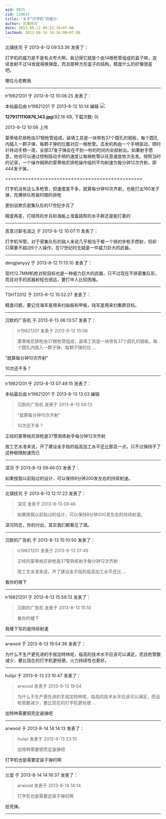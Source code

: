 ```yaml
---
aid: 9025
zid: 220633
title: '关于“打字机”的威力'
author: 北镇抚司
date: 2013-08-12 09:53:36+07:00
lastmod: 2013-08-14 14:16:00+07:00
---
```


北镇抚司 于 2013-8-12 09:53:36 发表了：

打字机的威力是不是有点夸大啊，我记得它就是个由14根枪管组成的盒子嘛，连续发射不过14发就得换弹盘，而且那种方形盒子的结构，精度什么的好像很差吧。

哪位元老教我

---------

tr19821201 于 2013-8-12 10:06:25 发表了：

本帖最后由 tr19821201 于 2013-8-12 10:14 编辑 ![](https://cdn.jsdelivr.net/gh/lzjluzijie/beichao@main/img/100620mjrnjxj1mj0on01t.jpg)



**1279171110876\_143.jpg**(92.16 KB, 下载次数: 0)



2013-8-12 10:06 上传



蒙蒂格尼排枪由37根枪管组成，装填工具是一块带有37个圆孔的钢板，每个圆孔内插入一颗子弹，每颗子弹的位置对应一根枪管。击发机构由一个手柄驱动，顺时针转动手柄一周，全部37发子弹会在不到一秒的时间内全部射出。如果射手愿意，他也可以通过控制摇动手柄的速度让每根枪管以任意速度依次击发。按照当时的记录，一个操作娴熟的蒙蒂格尼排枪操作组的平均射速为每分钟12次齐射，即444发子弹。

================================================

打字机没有这么多枪管，但速度差不多，就算每分钟10次齐射，也能打出160发子弹，完爆排队枪毙时期的排枪

更别说欺负密集队形的17世纪步兵了

精度再差，打结阵的步兵和海船上准备跳帮的水手群还是能打着的

---------

恶意讨薪毛润之 于 2013-8-12 10:07:11 发表了：

打字机16管，对于密集队形的敌人来说几乎相当于被一个排的步枪手攒射，但却只需要不超过6个人操作，在17世纪时无疑是一件威力巨大的武器。

---------

dengjianyyy 于 2013-8-12 11:13:10 发表了：

现代12.7MM机枪对软目标也是一种威力巨大的武器，只不过现在不排密集队形，而且对手的武器射程也很远，要打中人比较困难。

---------

TSHT2012 于 2013-8-12 15:52:27 发表了：

精度问题，要记住海军是用来扫舢板和甲板，陆军是用来扫集群目标。

---------

沉默的广告机 于 2013-8-13 06:13:57 发表了：

> tr19821201 发表于 2013-8-12 10:06
> 
> 蒙蒂格尼排枪由37根枪管组成，装填工具是一块带有37个圆孔的钢板，每个圆孔内插入一颗子弹，每颗子弹的位 ...



“就算每分钟10次齐射”

10次还不多？

---------

tr19821201 于 2013-8-13 07:49:15 发表了：

本帖最后由 tr19821201 于 2013-8-13 13:03 编辑 


> 
> 沉默的广告机 发表于 2013-8-13 06:13
> 
> “就算每分钟10次齐射”
> 
> 10次还不多？



正经的蒙蒂格尼排枪是37管熟练射手每分钟12次齐射

按工艺水准来说，开了建设金手指的临高加工水平还比那高一点，只不过保持不了这种极限射速而已

---------

深河 于 2013-8-13 09:46:03 发表了：

如果按我以前贴过的设计，可以保持8分钟200发左右的持续射速。

---------

北镇抚司 于 2013-8-13 12:17:22 发表了：

> 深河 发表于 2013-8-13 09:46
> 
> 如果按我以前贴过的设计，可以保持8分钟200发左右的持续射速。



深河同志，你的付出，其实我们都看见了滴。

---------

沉默的广告机 于 2013-8-13 15:10:50 发表了：

> tr19821201 发表于 2013-8-13 07:49
> 
> 正经的蒙蒂格尼排枪是37管熟练射手每分钟12次齐射
> 
> 按工艺水准来说，开了建设金手指的临高加工水平还比 ...



看你的楼下

---------

tr19821201 于 2013-8-13 15:59:13 发表了：

> 沉默的广告机 发表于 2013-8-13 15:10
> 
> 看你的楼下



我楼下写的是持续射速

---------

arwood 于 2013-8-13 19:54:36 发表了：

为什么不生产更先进的手摇加特林呢，临高的技术水平应该可以满足，而且枪管数减少，要比现在的打字机更轻便，火力持续性也更好。

---------

hulipi 于 2013-8-13 23:10:47 发表了：

> arwood 发表于 2013-8-13 19:54
> 
> 为什么不生产更先进的手摇加特林呢，临高的技术水平应该可以满足，而且枪管数减少，要比现在的打字机更轻便 ...



加特林需要铜壳定装弹吧

---------

arwood 于 2013-8-14 14:14:13 发表了：

> hulipi 发表于 2013-8-13 23:10
> 
> 加特林需要铜壳定装弹吧



打字机也是需要定装子弹的啊

---------

兰度 于 2013-8-14 14:16:37 发表了：

> arwood 发表于 2013-8-14 14:14
> 
> 打字机也是需要定装子弹的啊



纸壳弹。

---------


